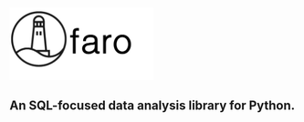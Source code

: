 <p align="left">
  <img width=50% src="docs/faro.png">
</p>

An SQL-focused data analysis library for Python.
---
